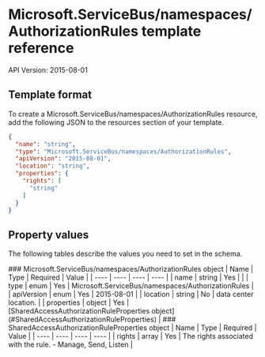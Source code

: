 # Microsoft.ServiceBus/namespaces/AuthorizationRules template reference
API Version: 2015-08-01
## Template format

To create a Microsoft.ServiceBus/namespaces/AuthorizationRules resource, add the following JSON to the resources section of your template.

```json
{
  "name": "string",
  "type": "Microsoft.ServiceBus/namespaces/AuthorizationRules",
  "apiVersion": "2015-08-01",
  "location": "string",
  "properties": {
    "rights": [
      "string"
    ]
  }
}
```
## Property values

The following tables describe the values you need to set in the schema.

<a id="Microsoft.ServiceBus/namespaces/AuthorizationRules" />
### Microsoft.ServiceBus/namespaces/AuthorizationRules object
|  Name | Type | Required | Value |
|  ---- | ---- | ---- | ---- |
|  name | string | Yes |  |
|  type | enum | Yes | Microsoft.ServiceBus/namespaces/AuthorizationRules |
|  apiVersion | enum | Yes | 2015-08-01 |
|  location | string | No | data center location. |
|  properties | object | Yes | [SharedAccessAuthorizationRuleProperties object](#SharedAccessAuthorizationRuleProperties) |


<a id="SharedAccessAuthorizationRuleProperties" />
### SharedAccessAuthorizationRuleProperties object
|  Name | Type | Required | Value |
|  ---- | ---- | ---- | ---- |
|  rights | array | Yes | The rights associated with the rule. - Manage, Send, Listen |

